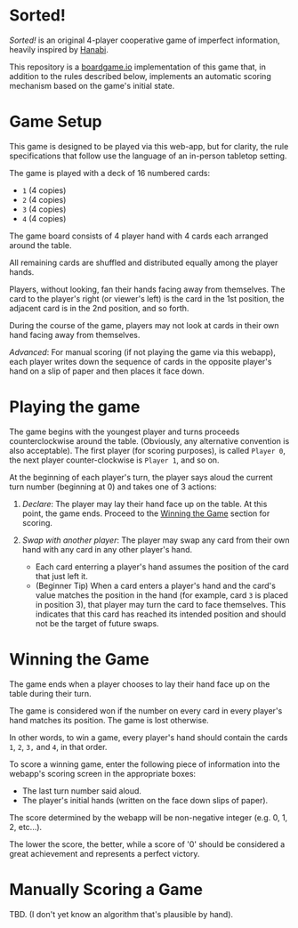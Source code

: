 # Sorted!

_Sorted!_ is an original 4-player cooperative game of imperfect information, heavily inspired by [Hanabi](https://en.wikipedia.org/wiki/Hanabi_(card_game)).

This repository is a [boardgame.io](https://boardgame.io/) implementation of this game that, in addition to the rules described below, implements an automatic scoring mechanism based on the game's initial state.

# Game Setup

This game is designed to be played via this web-app, but for clarity, the rule specifications that follow use the language of an in-person tabletop setting.

The game is played with a deck of 16 numbered cards:
 - `1` (4 copies)
 - `2` (4 copies)
 - `3` (4 copies)
 - `4` (4 copies)

The game board consists of 4 player hand with 4 cards each arranged around the table.

All remaining cards are shuffled and distributed equally among the player hands.

Players, without looking, fan their hands facing away from themselves. The card to the player's right (or viewer's left) is the card in the 1st position, the adjacent card is in the 2nd position, and so forth.

During the course of the game, players may not look at cards in their own hand facing away from themselves.

*Advanced*: For manual scoring (if not playing the game via this webapp), each player writes down the sequence of cards in the opposite player's hand on a slip of paper and then places it face down.

# Playing the game

The game begins with the youngest player and turns proceeds counterclockwise around the table. (Obviously, any alternative convention is also acceptable). The first player (for scoring purposes), is called  `Player 0`, the next player counter-clockwise is `Player 1`, and so on.

At the beginning of each player's turn, the player says aloud the current turn number (beginning at 0) and takes one of 3 actions:

 1. *Declare*: The player may lay their hand face up on the table. At this point, the game ends. Proceed to the [Winning the Game](#winning-the-game) section for scoring.
 
 2. *Swap with another player*: The player may swap any card from their own hand with any card in any other player's hand.
    - Each card enterring a player's hand assumes the position of the card that just left it.
    - (Beginner Tip) When a card enters a player's hand and the card's value matches the position in the hand (for example, card `3` is placed in position 3), that player may turn the card to face themselves. This indicates that this card has reached its intended position and should not be the target of future swaps.
 
 # Winning the Game
 
 The game ends when a player chooses to lay their hand face up on the table during their turn.
 
 The game is considered won if the number on every card in every player's hand matches its position. The game is lost otherwise.
 
 In other words, to win a game, every player's hand should contain the cards `1`, `2`, `3,` and `4`, in that order.
 
 To score a winning game, enter the following piece of information into the webapp's scoring screen in the appropriate boxes:
 
  - The last turn number said aloud.
  - The player's initial hands (written on the face down slips of paper).
  
  The score determined by the webapp will be non-negative integer (e.g. 0, 1, 2, etc...).
  
  The lower the score, the better, while a score of '0' should be considered a great achievement and represents a perfect victory. 
 
 # Manually Scoring a Game
 
TBD. (I don't yet know an algorithm that's plausible by hand).
